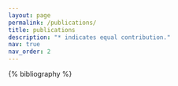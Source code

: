 ```yaml
---
layout: page
permalink: /publications/
title: publications
description: "* indicates equal contribution."
nav: true
nav_order: 2
---
```

<!-- _pages/publications.md -->
<div class="publications">

{% bibliography %}

</div>

